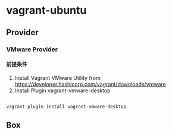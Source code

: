 # vagrant-ubuntu

## Provider

### VMware Provider

#### 前提条件

1. Install Vagrant VMware Utility from <https://developer.hashicorp.com/vagrant/downloads/vmware>
2. Install Plugin vagrant-vmware-desktop

```sh

vagrant plugin install vagrant-vmware-desktop

```

## Box

